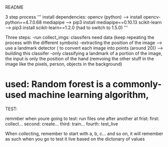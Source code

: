 README 

3 step process
''' install dependencies:
    opencv (python) --> install opencv-python==4.7.0.68
    mediapipe --> pip3 install mediapipe==0.10.13
    scikit-learn --> pip3 install  scikit-learn==1.2.0 (had to switch to 1.5.0)
'''

Three steps: 
-run collect_imgs: classifers need data (keep repeating the process with the different symbols)
-extracting the position of the image --> use a landmark detector ( to convert each image into points (around 20)) --> building this classifer 
-only classifying a landmark of a portion of the image, the input is only the position of the hand (remvoing the other stuff in the image like the pixels, person, objects in the background)


# used: Random forest is a commonly-used machine learning algorithm,

TEST:

remmber when youre going to test: run files one after another at frist: 
first: collect...
second: create...
third: train...
fourth: test_live

When collecting, remember to start with a, b, c... and so on, it will remember as such when you go to test it live based on the dictonary of values 